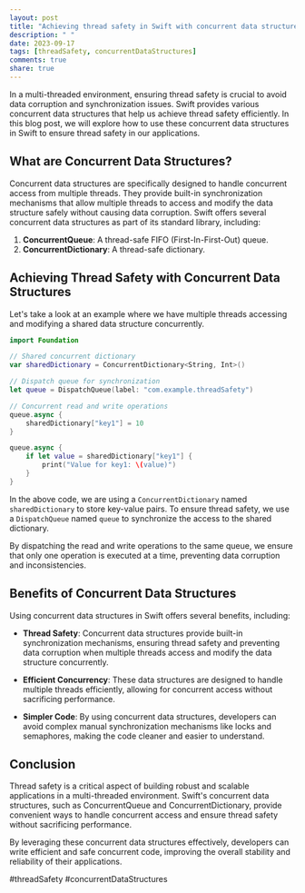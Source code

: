 ```yaml
---
layout: post
title: "Achieving thread safety in Swift with concurrent data structures"
description: " "
date: 2023-09-17
tags: [threadSafety, concurrentDataStructures]
comments: true
share: true
---
```


In a multi-threaded environment, ensuring thread safety is crucial to avoid data corruption and synchronization issues. Swift provides various concurrent data structures that help us achieve thread safety efficiently. In this blog post, we will explore how to use these concurrent data structures in Swift to ensure thread safety in our applications.

## What are Concurrent Data Structures?

Concurrent data structures are specifically designed to handle concurrent access from multiple threads. They provide built-in synchronization mechanisms that allow multiple threads to access and modify the data structure safely without causing data corruption. Swift offers several concurrent data structures as part of its standard library, including:

1. **ConcurrentQueue**: A thread-safe FIFO (First-In-First-Out) queue.
2. **ConcurrentDictionary**: A thread-safe dictionary.

## Achieving Thread Safety with Concurrent Data Structures

Let's take a look at an example where we have multiple threads accessing and modifying a shared data structure concurrently.

```swift
import Foundation

// Shared concurrent dictionary
var sharedDictionary = ConcurrentDictionary<String, Int>()

// Dispatch queue for synchronization
let queue = DispatchQueue(label: "com.example.threadSafety")

// Concurrent read and write operations
queue.async {
    sharedDictionary["key1"] = 10
}

queue.async {
    if let value = sharedDictionary["key1"] {
        print("Value for key1: \(value)")
    }
}
```

In the above code, we are using a `ConcurrentDictionary` named `sharedDictionary` to store key-value pairs. To ensure thread safety, we use a `DispatchQueue` named `queue` to synchronize the access to the shared dictionary. 

By dispatching the read and write operations to the same queue, we ensure that only one operation is executed at a time, preventing data corruption and inconsistencies.

## Benefits of Concurrent Data Structures

Using concurrent data structures in Swift offers several benefits, including:

- **Thread Safety**: Concurrent data structures provide built-in synchronization mechanisms, ensuring thread safety and preventing data corruption when multiple threads access and modify the data structure concurrently.

- **Efficient Concurrency**: These data structures are designed to handle multiple threads efficiently, allowing for concurrent access without sacrificing performance.

- **Simpler Code**: By using concurrent data structures, developers can avoid complex manual synchronization mechanisms like locks and semaphores, making the code cleaner and easier to understand.

## Conclusion

Thread safety is a critical aspect of building robust and scalable applications in a multi-threaded environment. Swift's concurrent data structures, such as ConcurrentQueue and ConcurrentDictionary, provide convenient ways to handle concurrent access and ensure thread safety without sacrificing performance.

By leveraging these concurrent data structures effectively, developers can write efficient and safe concurrent code, improving the overall stability and reliability of their applications.

#threadSafety #concurrentDataStructures
